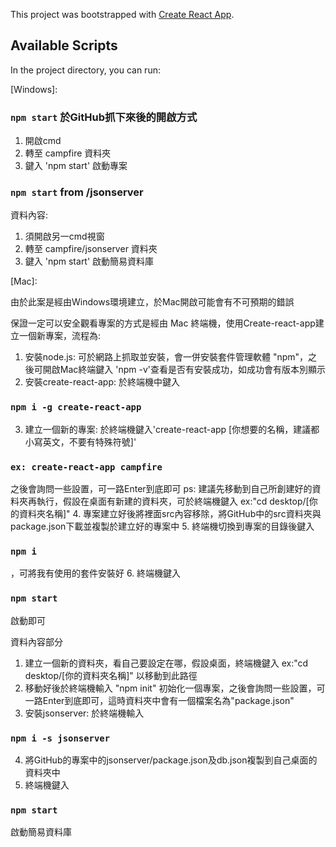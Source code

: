 This project was bootstrapped with [Create React App](https://github.com/facebook/create-react-app).

## Available Scripts

In the project directory, you can run:

[Windows]:

### `npm start` 於GitHub抓下來後的開啟方式

1. 開啟cmd
2. 轉至 campfire 資料夾
3. 鍵入 'npm start' 啟動專案

### `npm start` from /jsonserver

資料內容: 

1. 須開啟另一cmd視窗 
2. 轉至 campfire/jsonserver 資料夾
3. 鍵入 'npm start' 啟動簡易資料庫 

[Mac]: 

由於此案是經由Windows環境建立，於Mac開啟可能會有不可預期的錯誤

保證一定可以安全觀看專案的方式是經由 Mac 終端機，使用Create-react-app建立一個新專案，流程為:

1. 安裝node.js: 可於網路上抓取並安裝，會一併安裝套件管理軟體 "npm"，之後可開啟Mac終端鍵入 'npm -v'查看是否有安裝成功，如成功會有版本別顯示
2. 安裝create-react-app: 於終端機中鍵入
### `npm i -g create-react-app`
3. 建立一個新的專案: 於終端機鍵入'create-react-app [你想要的名稱，建議都小寫英文，不要有特殊符號]'  
### `ex: create-react-app campfire`
   之後會詢問一些設置，可一路Enter到底即可
   ps: 建議先移動到自己所創建好的資料夾再執行，假設在桌面有新建的資料夾，可於終端機鍵入 ex:"cd desktop/[你的資料夾名稱]"
4. 專案建立好後將裡面src內容移除，將GitHub中的src資料夾與package.json下載並複製於建立好的專案中
5. 終端機切換到專案的目錄後鍵入
### `npm i`
   ，可將我有使用的套件安裝好
6. 終端機鍵入
### `npm start`
   啟動即可

資料內容部分

1. 建立一個新的資料夾，看自己要設定在哪，假設桌面，終端機鍵入 ex:"cd desktop/[你的資料夾名稱]" 以移動到此路徑
2. 移動好後於終端機輸入 "npm init" 初始化一個專案，之後會詢問一些設置，可一路Enter到底即可，這時資料夾中會有一個檔案名為"package.json"
3. 安裝jsonserver: 於終端機輸入 
### `npm i -s jsonserver`
4. 將GitHub的專案中的jsonserver/package.json及db.json複製到自己桌面的資料夾中
5. 終端機鍵入
### `npm start`
   啟動簡易資料庫